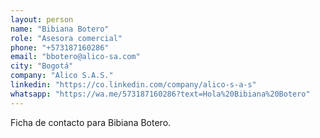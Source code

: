 ```yaml
---
layout: person
name: "Bibiana Botero"
role: "Asesora comercial"
phone: "+573187160286"
email: "bbotero@alico-sa.com"
city: "Bogotá"
company: "Alico S.A.S."
linkedin: "https://co.linkedin.com/company/alico-s-a-s"
whatsapp: "https://wa.me/573187160286?text=Hola%20Bibiana%20Botero"
---
```


Ficha de contacto para Bibiana Botero.
